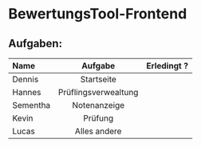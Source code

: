 # BewertungsTool-Frontend

## Aufgaben: 

| Name | Aufgabe | Erledingt ?| 
| :-- | :---:| ---: |
| Dennis | Startseite| |
| Hannes | Prüflingsverwealtung | |
| Sementha | Notenanzeige | |
| Kevin | Prüfung | |
| Lucas | Alles andere | |